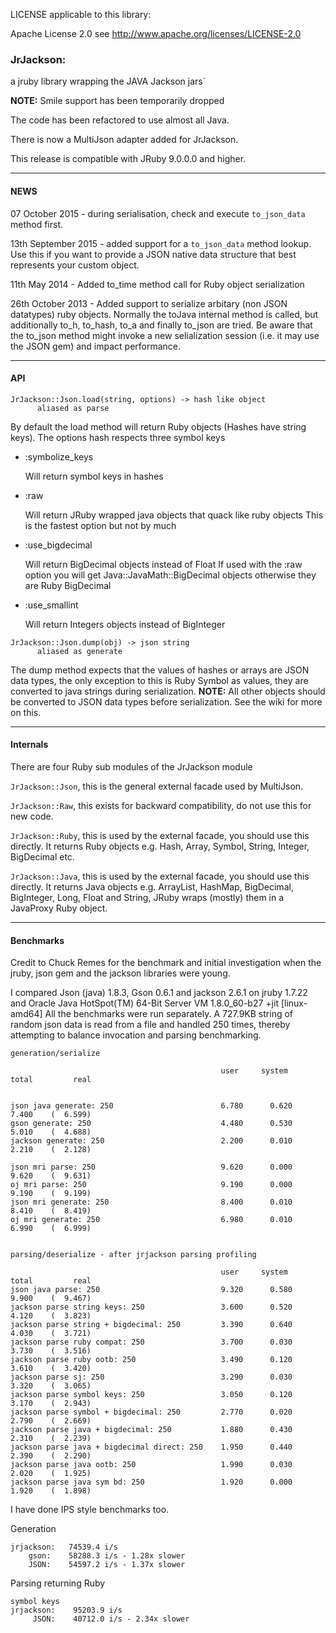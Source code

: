 

LICENSE applicable to this library:

Apache License 2.0 see http://www.apache.org/licenses/LICENSE-2.0

### JrJackson:

a jruby library wrapping the JAVA Jackson jars`

__NOTE:__ Smile support has been temporarily dropped

The code has been refactored to use almost all Java.

There is now a MultiJson adapter added for JrJackson.

This release is compatible with JRuby 9.0.0.0 and higher.

***

#### NEWS

07 October 2015 - during serialisation, check and execute `to_json_data` method
first.

13th September 2015 - added support for a `to_json_data` method lookup.
Use this if you want to provide a JSON native data structure that best
represents your custom object.

11th May 2014 - Added to_time method call for Ruby object serialization

26th October 2013 - Added support to serialize arbitary (non JSON datatypes)
ruby objects.  Normally the toJava internal method is called, but additionally
to_h, to_hash, to_a and finally to_json are tried.  Be aware that the to_json
method might invoke a new selialization session (i.e. it may use the JSON gem)
and impact performance.

***

#### API

```
JrJackson::Json.load(string, options) -> hash like object
      aliased as parse
```
By default the load method will return Ruby objects (Hashes have string keys).
The options hash respects three symbol keys

+ :symbolize_keys

  Will return symbol keys in hashes

+ :raw

  Will return JRuby wrapped java objects that quack like ruby objects
  This is the fastest option but not by much

+ :use_bigdecimal

  Will return BigDecimal objects instead of Float
  If used with the :raw option you will get Java::JavaMath::BigDecimal objects
  otherwise they are Ruby BigDecimal

+ :use_smallint

  Will return Integers objects instead of BigInteger

```
JrJackson::Json.dump(obj) -> json string
      aliased as generate
```
The dump method expects that the values of hashes or arrays are JSON data types,
the only exception to this is Ruby Symbol as values, they are converted to java strings
during serialization. __NOTE:__ All other objects should be converted to JSON data types before
serialization. See the wiki for more on this.

***

#### Internals

There are four Ruby sub modules of the JrJackson module

```JrJackson::Json```, this is the general external facade used by MultiJson.

```JrJackson::Raw```, this exists for backward compatibility, do not use this for new code.

```JrJackson::Ruby```, this is used by the external facade, you should use this directly. It returns Ruby objects e.g. Hash, Array, Symbol, String, Integer, BigDecimal etc.

```JrJackson::Java```, this is used by the external facade, you should use this directly. It returns Java objects e.g. ArrayList, HashMap, BigDecimal, BigInteger, Long, Float and String, JRuby wraps (mostly) them in a JavaProxy Ruby object.

***

#### Benchmarks

Credit to Chuck Remes for the benchmark and initial
investigation when the jruby, json gem and the jackson
libraries were young.

I compared Json (java) 1.8.3, Gson 0.6.1 and jackson 2.6.1 on jruby 1.7.22 and Oracle Java HotSpot(TM) 64-Bit Server VM 1.8.0_60-b27 +jit [linux-amd64]
All the benchmarks were run separately. A 727.9KB string of random json data is read from a file and handled 250 times, thereby attempting to balance invocation and parsing benchmarking.

```
generation/serialize

                                               user     system      total         real


json java generate: 250                        6.780      0.620      7.400    (  6.599)
gson generate: 250                             4.480      0.530      5.010    (  4.688)
jackson generate: 250                          2.200      0.010      2.210    (  2.128)

json mri parse: 250                            9.620      0.000      9.620    (  9.631)
oj mri parse: 250                              9.190      0.000      9.190    (  9.199)
json mri generate: 250                         8.400      0.010      8.410    (  8.419)
oj mri generate: 250                           6.980      0.010      6.990    (  6.999)


parsing/deserialize - after jrjackson parsing profiling

                                               user     system      total         real
json java parse: 250                           9.320      0.580      9.900    (  9.467)
jackson parse string keys: 250                 3.600      0.520      4.120    (  3.823)
jackson parse string + bigdecimal: 250         3.390      0.640      4.030    (  3.721)
jackson parse ruby compat: 250                 3.700      0.030      3.730    (  3.516)
jackson parse ruby ootb: 250                   3.490      0.120      3.610    (  3.420)
jackson parse sj: 250                          3.290      0.030      3.320    (  3.065)
jackson parse symbol keys: 250                 3.050      0.120      3.170    (  2.943)
jackson parse symbol + bigdecimal: 250         2.770      0.020      2.790    (  2.669)
jackson parse java + bigdecimal: 250           1.880      0.430      2.310    (  2.239)
jackson parse java + bigdecimal direct: 250    1.950      0.440      2.390    (  2.290)
jackson parse java ootb: 250                   1.990      0.030      2.020    (  1.925)
jackson parse java sym bd: 250                 1.920      0.000      1.920    (  1.898)
```

I have done IPS style benchmarks too.

Generation
```
jrjackson:   74539.4 i/s
    gson:    58288.3 i/s - 1.28x slower
    JSON:    54597.2 i/s - 1.37x slower
```

Parsing returning Ruby
```
symbol keys
jrjackson:    95203.9 i/s
     JSON:    40712.0 i/s - 2.34x slower

```
